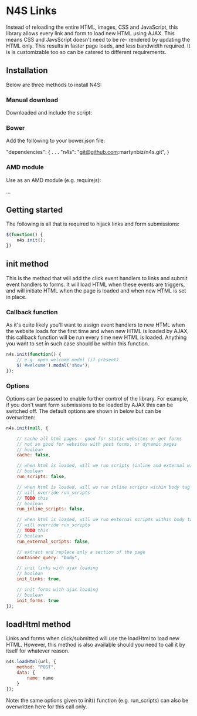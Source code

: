 # N4S Links

Instead of reloading the entire HTML, images, CSS and JavaScript, this library allows every
link and form to load new HTML using AJAX. This means CSS and JavsScript doesn't need to be re-
rendered by updating the HTML only. This results in faster page loads, and less bandwidth
required. It is is customizable too so can be catered to different requirements.

## Installation ##

Below are three methods to install N4S:

### Manual download ###

Downloaded and include the script:

<script src="n4s.js"></script>

### Bower ###

Add the following to your bower.json file:

 "dependencies": {
   .
   .
   .
   "n4s": "git@github.com:martynbiz/n4s.git",
 }

### AMD module ###

Use as an AMD module (e.g. requirejs):

 ...

## Getting started ##

The following is all that is required to hijack links and form submissions:

```javascript
$(function() {
    n4s.init();
})
```

## init method ##

This is the method that will add the click event handlers to links and submit event handlers
to forms. It will load HTML when these events are triggers, and will initiate HTML when the
page is loaded and when new HTML is set in place.

### Callback function ###

As it's quite likely you'll want to assign event handlers to new HTML when the website
loads for the first time and when new HTML is loaded by AJAX, this callback function will
be run every time new HTML is loaded. Anything you want to set in such case should be
within this function.

```javascript
n4s.init(function() {
    // e.g. open welcome model (if present)
    $('#welcome').modal('show');
});
```

### Options ##

Options can be passed to enable further control of the library. For example, if you don't want
form submissions to be loaded by AJAX this can be switched off. The default options are
shown in below but can be overwritten:

```javascript
n4s.init(null, {

    // cache all html pages - good for static websites or get forms
    // not so good for websites with post forms, or dynamic pages
    // boolean
    cache: false,

    // when html is loaded, will we run scripts (inline and external within body tag).
    // boolean
    run_scripts: false,

    // when html is loaded, will we run inline scripts within body tag
    // will override run_scripts  
    // TODO this  
    // boolean
    run_inline_scripts: false,

    // when html is loaded, will we run external scripts within body tag
    // will override run_scripts  
    // TODO this  
    // boolean
    run_external_scripts: false,

    // extract and replace only a section of the page
    container_query: "body",

    // init links with ajax loading
    // boolean
    init_links: true,

    // init forms with ajax loading
    // boolean
    init_forms: true
});
```

## loadHtml method ##

Links and forms when click/submitted will use the loadHtml to load new HTML. However, this
method is also available should you need to call it by itself for whatever reason.

```javascript
n4s.loadHtml(url, {
    method: "POST",
    data: {
        name: name
    }
});
```

Note: the same options given to init() function (e.g. run_scripts) can also be overwritten
here for this call only.
